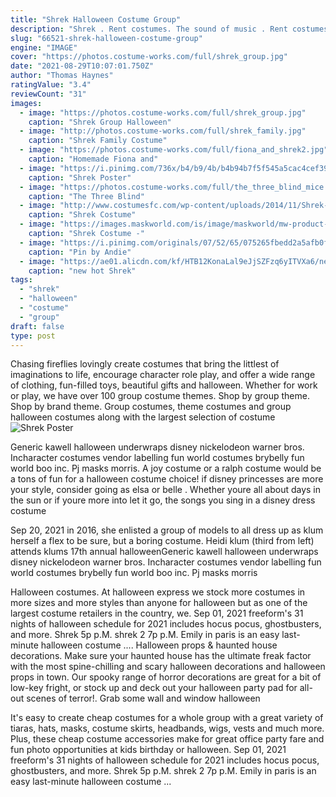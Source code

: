 ```yaml
---
title: "Shrek Halloween Costume Group"
description: "Shrek . Rent costumes. The sound of music . Rent costumes  costume holiday house is the best! i love having a year round halloween store. I rented a mascot costume one year. This year your store had the hat i couldnt find anywhere else. Church or group"
slug: "66521-shrek-halloween-costume-group"
engine: "IMAGE"
cover: "https://photos.costume-works.com/full/shrek_group.jpg"
date: "2021-08-29T10:07:01.750Z"
author: "Thomas Haynes"
ratingValue: "3.4"
reviewCount: "31"
images:
  - image: "https://photos.costume-works.com/full/shrek_group.jpg"
    caption: "Shrek Group Halloween"
  - image: "http://photos.costume-works.com/full/shrek_family.jpg"
    caption: "Shrek Family Costume"
  - image: "https://photos.costume-works.com/full/fiona_and_shrek2.jpg"
    caption: "Homemade Fiona and"
  - image: "https://i.pinimg.com/736x/b4/b9/4b/b4b94b7f5f545a5cac4cef39f9b1c87a.jpg"
    caption: "Shrek Poster"
  - image: "https://photos.costume-works.com/full/the_three_blind_mice.jpg"
    caption: "The Three Blind"
  - image: "http://www.costumesfc.com/wp-content/uploads/2014/11/Shrek-Costumes-for-Kids.jpg"
    caption: "Shrek Costume"
  - image: "https://images.maskworld.com/is/image/maskworld/mw-product-zoom/shrek-costume--mw-112575-1.jpg"
    caption: "Shrek Costume -"
  - image: "https://i.pinimg.com/originals/07/52/65/075265fbedd2a5afb0fde5ccec569bab.png"
    caption: "Pin by Andie"
  - image: "https://ae01.alicdn.com/kf/HTB12KonaLal9eJjSZFzq6yITVXa6/new-hot-Shrek-Poor-Donkey-mask-costume-ball-costume-party-animal-mask-Halloween-terrorist-latex-head.jpg"
    caption: "new hot Shrek"
tags:
  - "shrek"
  - "halloween"
  - "costume"
  - "group"
draft: false
type: post
---
```


Chasing fireflies lovingly create costumes that bring the littlest of imaginations to life, encourage character role play, and offer a wide range of clothing, fun-filled toys, beautiful gifts and halloween. Whether for work or play, we have over 100 group costume themes. Shop by group theme. Shop by brand theme. Group costumes, theme costumes and group halloween costumes along with the largest selection of costume
![Shrek Poster](https://i.pinimg.com/736x/b4/b9/4b/b4b94b7f5f545a5cac4cef39f9b1c87a.jpg "Shrek Poster")

Generic kawell halloween underwraps disney nickelodeon warner bros. Incharacter costumes vendor labelling fun world costumes brybelly fun world boo inc. Pj masks morris. A joy costume or a ralph costume would be a tons of fun for a halloween costume choice! if disney princesses are more your style, consider going as elsa or belle . Whether youre all about days in the sun or if youre more into let it go, the songs you sing in a disney dress costume
<!--inArticleAds-->

<!--galleryOne-->

Sep 20, 2021 in 2016, she enlisted a group of models to all dress up as klum herself  a flex to be sure, but a boring costume. Heidi klum (third from left) attends klums 17th annual halloweenGeneric kawell halloween underwraps disney nickelodeon warner bros. Incharacter costumes vendor labelling fun world costumes brybelly fun world boo inc. Pj masks morris
<!--inArticleAds-->

<!--galleryTwo-->

Halloween costumes. At halloween express we stock more costumes in more sizes and more styles than anyone for halloween but as one of the largest costume retailers in the country, we. Sep 01, 2021 freeform's 31 nights of halloween schedule for 2021 includes hocus pocus, ghostbusters, and more.  Shrek 5p p.M.  shrek 2 7p p.M. Emily in paris is an easy last-minute halloween costume .... Halloween props & haunted house decorations. Make sure your haunted house has the ultimate freak factor with the most spine-chilling and scary halloween decorations and halloween props in town. Our spooky range of horror decorations are great for a bit of low-key fright, or stock up and deck out your halloween party pad for all-out scenes of terror!. Grab some wall and window halloween
<!--galleryThree-->

It's easy to create cheap costumes for a whole group with a great variety of tiaras, hats, masks, costume skirts, headbands, wigs, vests and much more. Plus, these cheap costume accessories make for great office party fare and fun photo opportunities at kids birthday or halloween. Sep 01, 2021 freeform's 31 nights of halloween schedule for 2021 includes hocus pocus, ghostbusters, and more.  Shrek 5p p.M.  shrek 2 7p p.M. Emily in paris is an easy last-minute halloween costume ...